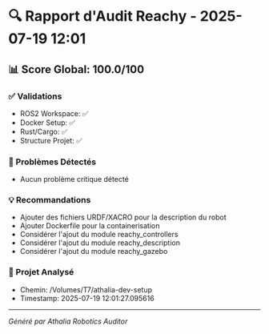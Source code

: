 
# 🔍 Rapport d'Audit Reachy - 2025-07-19 12:01

## 📊 Score Global: 100.0/100

### ✅ Validations
- ROS2 Workspace: ✅
- Docker Setup: ✅
- Rust/Cargo: ✅
- Structure Projet: ✅

### 🚨 Problèmes Détectés
- Aucun problème critique détecté

### 💡 Recommandations
- Ajouter des fichiers URDF/XACRO pour la description du robot
- Ajouter Dockerfile pour la containerisation
- Considérer l'ajout du module reachy_controllers
- Considérer l'ajout du module reachy_description
- Considérer l'ajout du module reachy_gazebo

### 📁 Projet Analysé
- Chemin: /Volumes/T7/athalia-dev-setup
- Timestamp: 2025-07-19 12:01:27.095616

---
*Généré par Athalia Robotics Auditor*
